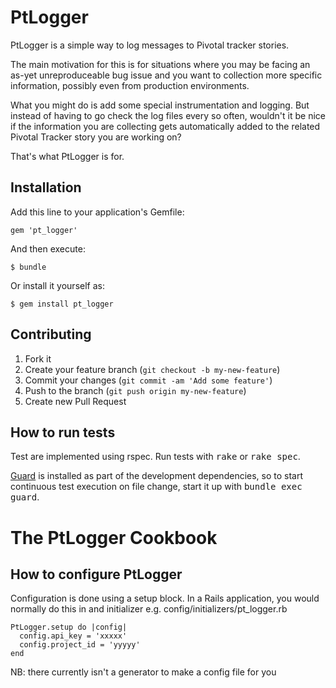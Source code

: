# PtLogger

PtLogger is a simple way to log messages to Pivotal tracker stories.

The main motivation for this is for situations where you may be facing an as-yet unreproduceable
bug issue and you want to collection more specific information, possibly even from production environments.

What you might do is add some special instrumentation and logging. But instead of having to go check the
log files every so often, wouldn't it be nice if the information you are collecting gets automatically added
to the related Pivotal Tracker story you are working on?

That's what PtLogger is for.

## Installation

Add this line to your application's Gemfile:

    gem 'pt_logger'

And then execute:

    $ bundle

Or install it yourself as:

    $ gem install pt_logger

## Contributing

1. Fork it
2. Create your feature branch (`git checkout -b my-new-feature`)
3. Commit your changes (`git commit -am 'Add some feature'`)
4. Push to the branch (`git push origin my-new-feature`)
5. Create new Pull Request

## How to run tests

Test are implemented using rspec. Run tests with <tt>rake</tt> or <tt>rake spec</tt>.

[Guard](https://rubygems.org/gems/guard) is installed as part of the development dependencies,
so to start continuous test execution on file change, start it up with <tt>bundle exec guard</tt>.

# The PtLogger Cookbook

## How to configure PtLogger

Configuration is done using a setup block. In a Rails application, you would normally do this in
and initializer e.g. config/initializers/pt_logger.rb

    PtLogger.setup do |config|
      config.api_key = 'xxxxx'
      config.project_id = 'yyyyy'
    end

NB: there currently isn't a generator to make a config file for you

